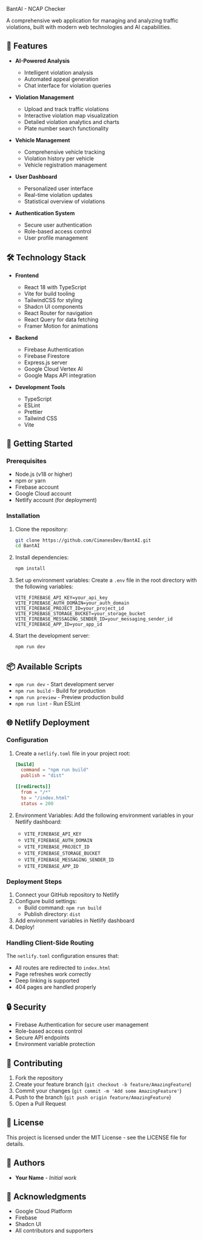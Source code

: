 BantAI - NCAP Checker

A comprehensive web application for managing and analyzing traffic violations, built with modern web technologies and AI capabilities.

## 🚀 Features

- **AI-Powered Analysis**
  - Intelligent violation analysis
  - Automated appeal generation
  - Chat interface for violation queries

- **Violation Management**
  - Upload and track traffic violations
  - Interactive violation map visualization
  - Detailed violation analytics and charts
  - Plate number search functionality

- **Vehicle Management**
  - Comprehensive vehicle tracking
  - Violation history per vehicle
  - Vehicle registration management

- **User Dashboard**
  - Personalized user interface
  - Real-time violation updates
  - Statistical overview of violations

- **Authentication System**
  - Secure user authentication
  - Role-based access control
  - User profile management

## 🛠️ Technology Stack

- **Frontend**
  - React 18 with TypeScript
  - Vite for build tooling
  - TailwindCSS for styling
  - Shadcn UI components
  - React Router for navigation
  - React Query for data fetching
  - Framer Motion for animations

- **Backend**
  - Firebase Authentication
  - Firebase Firestore
  - Express.js server
  - Google Cloud Vertex AI
  - Google Maps API integration

- **Development Tools**
  - TypeScript
  - ESLint
  - Prettier
  - Tailwind CSS
  - Vite

## 🚀 Getting Started

### Prerequisites

- Node.js (v18 or higher)
- npm or yarn
- Firebase account
- Google Cloud account
- Netlify account (for deployment)

### Installation

1. Clone the repository:
   ```bash
   git clone https://github.com/CimanesDev/BantAI.git
   cd BantAI
   ```

2. Install dependencies:
   ```bash
   npm install
   ```

3. Set up environment variables:
   Create a `.env` file in the root directory with the following variables:
   ```
   VITE_FIREBASE_API_KEY=your_api_key
   VITE_FIREBASE_AUTH_DOMAIN=your_auth_domain
   VITE_FIREBASE_PROJECT_ID=your_project_id
   VITE_FIREBASE_STORAGE_BUCKET=your_storage_bucket
   VITE_FIREBASE_MESSAGING_SENDER_ID=your_messaging_sender_id
   VITE_FIREBASE_APP_ID=your_app_id
   ```

4. Start the development server:
   ```bash
   npm run dev
   ```

## 📦 Available Scripts

- `npm run dev` - Start development server
- `npm run build` - Build for production
- `npm run preview` - Preview production build
- `npm run lint` - Run ESLint

## 🌐 Netlify Deployment

### Configuration

1. Create a `netlify.toml` file in your project root:
   ```toml
   [build]
     command = "npm run build"
     publish = "dist"

   [[redirects]]
     from = "/*"
     to = "/index.html"
     status = 200
   ```

2. Environment Variables:
   Add the following environment variables in your Netlify dashboard:
   - `VITE_FIREBASE_API_KEY`
   - `VITE_FIREBASE_AUTH_DOMAIN`
   - `VITE_FIREBASE_PROJECT_ID`
   - `VITE_FIREBASE_STORAGE_BUCKET`
   - `VITE_FIREBASE_MESSAGING_SENDER_ID`
   - `VITE_FIREBASE_APP_ID`

### Deployment Steps

1. Connect your GitHub repository to Netlify
2. Configure build settings:
   - Build command: `npm run build`
   - Publish directory: `dist`
3. Add environment variables in Netlify dashboard
4. Deploy!

### Handling Client-Side Routing

The `netlify.toml` configuration ensures that:
- All routes are redirected to `index.html`
- Page refreshes work correctly
- Deep linking is supported
- 404 pages are handled properly

## 🔒 Security

- Firebase Authentication for secure user management
- Role-based access control
- Secure API endpoints
- Environment variable protection

## 🤝 Contributing

1. Fork the repository
2. Create your feature branch (`git checkout -b feature/AmazingFeature`)
3. Commit your changes (`git commit -m 'Add some AmazingFeature'`)
4. Push to the branch (`git push origin feature/AmazingFeature`)
5. Open a Pull Request

## 📝 License

This project is licensed under the MIT License - see the LICENSE file for details.

## 👥 Authors

- **Your Name** - *Initial work*

## 🙏 Acknowledgments

- Google Cloud Platform
- Firebase
- Shadcn UI
- All contributors and supporters
